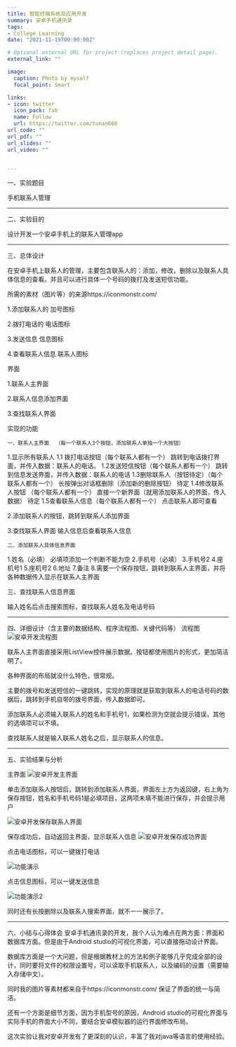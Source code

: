 ```yaml
---
title: 智能终端系统及应用开发
summary: 安卓手机通讯录
tags:
- College Learning
date: "2021-11-19T00:00:00Z"

# Optional external URL for project (replaces project detail page).
external_link: ""

image:
  caption: Photo by myself
  focal_point: Smart

links:
- icon: twitter
  icon_pack: fab
  name: Follow
  url: https://twitter.com/tunan666
url_code: ""
url_pdf: ""
url_slides: ""
url_video: ""


---
```

一、实验题目

手机联系人管理

---
二、实验目的

设计开发一个安卓手机上的联系人管理app

---
三、总体设计

在安卓手机上联系人的管理，主要包含联系人的：添加，修改，删除以及联系人具体信息的查看。并且可以进行具体一个号码的拨打及发送短信功能。

所需的素材（图片等）的来源https://iconmonstr.com/

1.添加联系人的       加号图标

2.拨打电话的         电话图标

3.发送信息           信息图标

4.查看联系人信息     联系人图标   

界面

1.联系人主界面

2.联系人信息添加界面

3.查找联系人界面

实现的功能

	一、联系人主界面  （每一个联系人3个按钮，添加联系人单独一个大按钮）
  
1.显示所有联系人
    1.1 拨打电话按钮（每个联系人都有一个）
	跳转到电话拨打界面，并传入数据：联系人的电话。
    1.2发送短信按钮（每个联系人都有一个）
	跳转到信息发送界面，并传入数据：联系人的电话
    1.3删除联系人（按钮待定）（每个联系人都有一个）
	长按弹出对话框删除（添加新的删除按钮）                                 待定
    1.4修改联系人按钮 （每个联系人都有一个）
	直接一个新界面（就用添加联系人的界面，传入数据）                待定
    1.5查看联系人信息（每个联系人都有一个）
	 点击联系人即可查看
   
2.添加联系人的按钮，跳转到联系人添加界面

3.查找联系人界面 输入信息后查看联系人信息

	二、添加联系人具体信息界面
  
1.姓名（必填）   必填项添加一个判断不能为空
2.手机号（必填）
3.手机号2
4.座机号1
5.座机号2
6.地址
7.备注
8.需要一个保存按钮，跳转到联系人主界面，并将各种数据传入显示在联系人主界面

  三、查找联系人信息界面

输入姓名后点击搜索图标，查找联系人姓名及电话号码

---
四、详细设计（含主要的数据结构、程序流程图、关键代码等）
流程图
![安卓开发流程图](https://user-images.githubusercontent.com/56355246/156092076-61690777-4aec-4db5-98ed-88523679897c.png)

联系人主界面直接采用ListView控件展示数据。按钮都使用图片的形式，更加简洁明了。

各种界面的布局就没什么特色，很常规。

主要的拨号和发送短信的一键跳转，实现的原理就是获取到联系人的电话号码的数据后，跳转到手机自带的拨号界面，传入数据即可。

添加联系人必须输入联系人的姓名和手机号1，如果检测为空就会提示错误，其他的选填项可以不填。

查找联系人就是输入联系人姓名之后，显示联系人的信息。

---
五、实验结果与分析

主界面
![安卓开发主界面](https://user-images.githubusercontent.com/56355246/156092457-b7445c85-06d3-4319-8640-3902b800d4e7.png)

单击添加联系人按钮后，跳转到添加联系人界面，界面左上方为返回键，右上角为保存按钮，姓名和手机号码1是必填项目，这两项未填不能进行保存，并会提示用户

![安卓开发保存联系人界面](https://user-images.githubusercontent.com/56355246/156092543-be28f75d-992b-4ac6-ad2a-f3ccfeff9020.png)

保存成功后，自动返回主界面，显示联系人信息
![安卓开发保存成功界面](https://user-images.githubusercontent.com/56355246/156092567-0c9f30f9-8f07-42aa-91b1-901cd498c1a1.png)

点击电话图标，可以一键拨打电话

![功能演示](https://user-images.githubusercontent.com/56355246/156092639-8d26513d-59f6-4da3-af3a-181f1c7d6d31.png)

点击信息图标，可以一键发送信息

![功能演示2](https://user-images.githubusercontent.com/56355246/156092714-3877bfa9-ebc9-4052-9846-e60d6b330ad6.png)

同时还有长按删除以及联系人搜索界面，就不一一展示了。

---
六、小结与心得体会
安卓手机通讯录的开发，我个人认为难点在两方面：界面和数据库方面。但是由于Android studio的可视化界面，可以直接拖动设计界面。

数据库方面是一个大问题，但是根据教材上的方法和例子能够几乎完成全部的设计，同时要将文件的权限设置号，可以读取手机联系人，以及编码的设置（需要输入存储中文）。

同时我的图片等素材都来自于https://iconmonstr.com/ 保证了界面的统一与简洁。

还有一个方面是细节方面，因为手机型号的原因，Android studio的可视化界面与实际手机的界面大小不同，要结合安卓模拟器的运行界面修改布局。

这次实验让我对安卓开发有了更深刻的认识，丰富了我对java等语言的使用经验。
